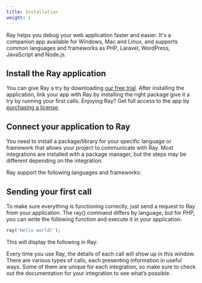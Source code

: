 ```yaml
---
title: Installation
weight: 1
---
```


Ray helps you debug your web application faster and easier. It's a companion app available for Windows, Mac and Linux, and supports common languages and frameworks as PHP, Laravel, WordPress, JavaScript and Node.js.

## Install the Ray application
You can give Ray a try by downloading [our free trial](https://myray.app/). After installing the application, link your app with Ray by installing the right package give it a try by running your first calls. Enjoying Ray? Get full access to the app by [purchasing a license](https://spatie.be/products/ray).

## Connect your application to Ray
You need to install a package/library for your specific language or framework that allows your project to communicate with Ray. Most integrations are installed with a package manager, but the steps may be different depending on the integration.

Ray support the following languages and frameworks:

<x-integrations-overview></x-integrations-overview>

## Sending your first call
To make sure everything is functioning correctly, just send a request to Ray from your application. The ray() command differs by language, but for PHP, you can write the following function and execute it in your application:

```php
ray('Hello world!');
```

This will display the following in Ray:

Every time you use Ray, the details of each call will show up in this window. There are various types of calls, each presenting information in useful ways. Some of them are unique for each integration, so make sure to check out the documentation for your integration to see what’s possible.
